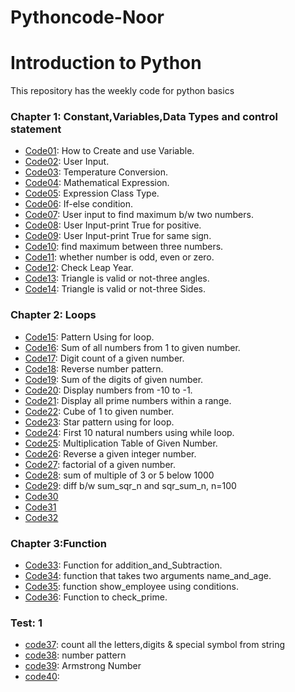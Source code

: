 # Pythoncode-Noor
# Introduction to Python
This repository has the weekly code for python basics
### Chapter 1: Constant,Variables,Data Types and control statement
* [Code01](https://github.com/NooR1609/Pythoncode-Noor/blob/main/code1.py): How to Create and use Variable.
* [Code02](https://github.com/NooR1609/Pythoncode-Noor/blob/main/code2.py): User Input.
* [Code03](https://github.com/NooR1609/Pythoncode-Noor/blob/main/code3.py): Temperature Conversion.
* [Code04](https://github.com/NooR1609/Pythoncode-Noor/blob/main/code4.py): Mathematical Expression.
* [Code05](https://github.com/NooR1609/Pythoncode-Noor/blob/main/code5.py): Expression Class Type.
* [Code06](https://github.com/NooR1609/Pythoncode-Noor/blob/main/code6.py): If-else condition.
* [Code07](https://github.com/NooR1609/Pythoncode-Noor/blob/main/code7.py): User input to find maximum b/w two numbers.
* [Code08](https://github.com/NooR1609/Pythoncode-Noor/blob/main/code8.py): User Input-print True for positive.
* [Code09](https://github.com/NooR1609/Pythoncode-Noor/blob/main/code9.py): User Input-print True for same sign.
* [Code10](https://github.com/NooR1609/Pythoncode-Noor/blob/main/code10.py): find maximum between three numbers.
* [Code11](https://github.com/NooR1609/Pythoncode-Noor/blob/main/code11.py): whether number is odd, even or zero.
* [Code12](https://github.com/NooR1609/Pythoncode-Noor/blob/main/code12.py): Check Leap Year.
* [Code13](https://github.com/NooR1609/Pythoncode-Noor/blob/main/code13.py): Triangle is valid or not-three angles.
* [Code14](https://github.com/NooR1609/Pythoncode-Noor/blob/main/code14.py): Triangle is valid or not-three Sides.

### Chapter 2: Loops
* [Code15](https://github.com/NooR1609/Pythoncode-Noor/blob/main/code15.py): Pattern Using for loop.
* [Code16](https://github.com/NooR1609/Pythoncode-Noor/blob/main/code16.py): Sum of all numbers from 1 to given number.
* [Code17](https://github.com/NooR1609/Pythoncode-Noor/blob/main/code17.py): Digit count of a given number.
* [Code18](https://github.com/NooR1609/Pythoncode-Noor/blob/main/code18.py): Reverse number pattern.
* [Code19](https://github.com/NooR1609/Pythoncode-Noor/blob/main/code19.py): Sum of the digits of given number.
* [Code20](https://github.com/NooR1609/Pythoncode-Noor/blob/main/code20.py): Display numbers from -10 to -1.
* [Code21](https://github.com/NooR1609/Pythoncode-Noor/blob/main/code21.py): Display all prime numbers within a range.
* [Code22](https://github.com/NooR1609/Pythoncode-Noor/blob/main/code22.py): Cube of 1 to given number.
* [Code23](https://github.com/NooR1609/Pythoncode-Noor/blob/main/code23.py): Star pattern using for loop.
* [Code24](https://github.com/NooR1609/Pythoncode-Noor/blob/main/code24.py): First 10 natural numbers using while loop.
* [Code25](https://github.com/NooR1609/Pythoncode-Noor/blob/main/code25.py): Multiplication Table of Given Number.
* [Code26](https://github.com/NooR1609/Pythoncode-Noor/blob/main/code26.py): Reverse a given integer number.
* [Code27](https://github.com/NooR1609/Pythoncode-Noor/blob/main/code27.py): factorial of a given number.
* [Code28](https://github.com/NooR1609/Pythoncode-Noor/blob/main/code28.py): sum of multiple of 3 or 5 below 1000
* [Code29](https://github.com/NooR1609/Pythoncode-Noor/blob/main/code29.py): diff b/w sum_sqr_n and sqr_sum_n, n=100
* [Code30]()
* [Code31]()
* [Code32]()
  
### Chapter 3:Function
* [Code33](https://github.com/NooR1609/Pythoncode-Noor/blob/main/code33.py): Function for addition_and_Subtraction.
* [Code34](https://github.com/NooR1609/Pythoncode-Noor/blob/main/code34.py): function that takes two arguments name_and_age.
* [Code35](https://github.com/NooR1609/Pythoncode-Noor/blob/main/code35.py): function show_employee using conditions.
* [Code36](https://github.com/NooR1609/Pythoncode-Noor/blob/main/code36.py): Function to check_prime.

### Test: 1
* [code37](https://github.com/NooR1609/Pythoncode-Noor/blob/main/prob1.py): count all the letters,digits & special symbol from string
* [code38](https://github.com/NooR1609/Pythoncode-Noor/blob/main/prob2(i).py): number pattern
* [code39](https://github.com/NooR1609/Pythoncode-Noor/blob/main/prob3.py): Armstrong Number 
* [code40]():


















